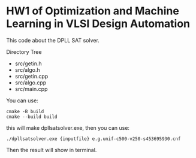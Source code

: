 # HW1 of Optimization and Machine Learning in VLSI Design Automation
This code about the DPLL SAT solver.

Directory Tree
 - src/getin.h
 - src/algo.h
 - src/getin.cpp
 - src/algo.cpp
 - src/main.cpp

You can use:
```
cmake -B build
cmake --build build
```
this will make dpllsatsolver.exe, then you can use:
```
./dpllsatsolver.exe {inputfile} e.g.unif-c500-v250-s453695930.cnf
```
Then the result will show in terminal.
